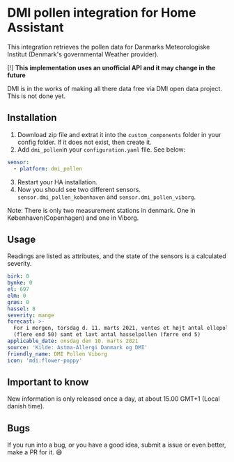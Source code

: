 # DMI pollen integration for Home Assistant

This integration retrieves the pollen data for Danmarks Meteorologiske Institut (Denmark's governmental Weather provider).

[!] **This implementation uses an unofficial API and it may change in the future**

DMI is in the works of making all there data free via DMI open data project. This is not done yet.

## Installation

1. Download zip file and extrat it into the `custom_components` folder in your config folder. If it does not exist, then create it.
2. Add `dmi_pollen`in your `configuration.yaml` file. See below:
```yaml
sensor:
  - platform: dmi_pollen
```
3. Restart your HA installation.
4. Now you should see two different sensors. `sensor.dmi_pollen_kobenhaven` and `sensor.dmi_pollen_viborg`.

Note: There is only two measurement stations in denmark. One in Københaven(Copenhagen) and one in Viborg.

## Usage

Readings are listed as attributes, and the state of the sensors is a calculated severity.
```yaml
birk: 0
bynke: 0
el: 697
elm: 0
græs: 0
hassel: 8
severity: mange
forecast: >-
  For i morgen, torsdag d. 11. marts 2021, ventes et højt antal ellepollen
  (flere end 50) samt et lavt antal hasselpollen (færre end 5)
applicable_date: onsdag den 10. marts 2021
source: 'Kilde: Astma-Allergi Danmark og DMI'
friendly_name: DMI Pollen Viborg
icon: 'mdi:flower-poppy'
```

## Important to know

New information is only released once a day, at about 15.00 GMT+1 (Local danish time).

## Bugs

If you run into a bug, or you have a good idea, submit a issue or even better, make a PR for it. :smile:


